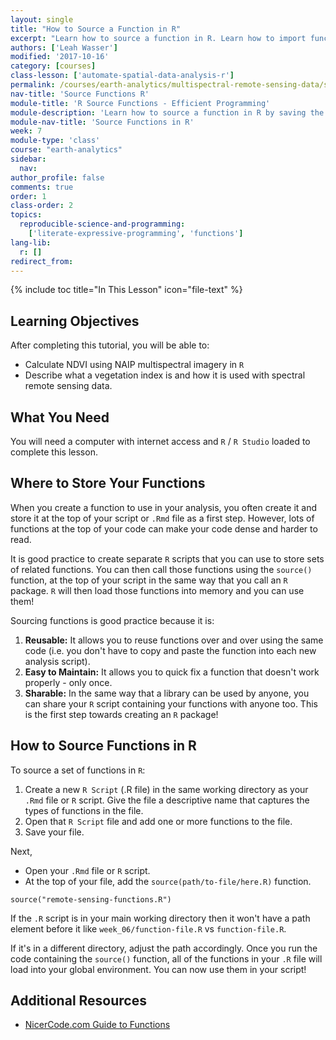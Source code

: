 ```yaml
---
layout: single
title: "How to Source a Function in R"
excerpt: "Learn how to source a function in R. Learn how to import functions that are stored in a separate file into a script or R Markdown file."
authors: ['Leah Wasser']
modified: '2017-10-16'
category: [courses]
class-lesson: ['automate-spatial-data-analysis-r']
permalink: /courses/earth-analytics/multispectral-remote-sensing-data/source-function-in-R/
nav-title: 'Source Functions R'
module-title: 'R Source Functions - Efficient Programming'
module-description: 'Learn how to source a function in R by saving the function in another R script.'
module-nav-title: 'Source Functions in R'
week: 7
module-type: 'class'
course: "earth-analytics"
sidebar:
  nav:
author_profile: false
comments: true
order: 1
class-order: 2
topics:
  reproducible-science-and-programming:
    ['literate-expressive-programming', 'functions']
lang-lib:
  r: []
redirect_from:
---
```


<!-- primary source a function in R sv -0-10 -->

{% include toc title="In This Lesson" icon="file-text" %}



<div class='notice--success' markdown="1">

## <i class="fa fa-graduation-cap" aria-hidden="true"></i> Learning Objectives

After completing this tutorial, you will be able to:

* Calculate NDVI using NAIP multispectral imagery in `R`
* Describe what a vegetation index is and how it is used with spectral remote sensing data.

## <i class="fa fa-check-square-o fa-2" aria-hidden="true"></i> What You Need

You will need a computer with internet access and `R` / `R Studio` loaded to
complete this lesson.

</div>

## Where to Store Your Functions

When you create a function to use in your analysis, you often create it and
store it at the top of your script or `.Rmd` file as a first step. However,
lots of functions at the top of your code can make your code dense and harder
to read.

It is good practice to create separate `R` scripts that you can use to
store sets of related functions. You can then call those functions using the
`source()` function, at the top of your script in the same way that you call an
`R` package. `R` will then load those functions into memory and you can use them!

Sourcing functions is good practice because it is:

1. **Reusable:** It allows you to reuse functions over and over using the same code (i.e. you don't have to copy and paste the function into each new analysis script).
2. **Easy to Maintain:** It allows you to quick fix a function that doesn't work properly - only once.
3. **Sharable:** In the same way that a library can be used by anyone, you can share your `R` script containing your functions with anyone too. This is the first step towards creating an `R` package!


## How to Source Functions in R

To source a set of functions in `R`:

1. Create a new `R Script` (.R file) in the same working directory as your `.Rmd` file or `R` script. Give the file a descriptive name that captures the types of functions in the file.
2. Open that `R Script` file and add one or more functions to the file.
3. Save your file.

Next,

* Open your `.Rmd` file or `R` script.
* At the top of your file, add the `source(path/to-file/here.R)` function.

`source("remote-sensing-functions.R")`

If the `.R` script is in your main working directory then it won't have a path
element before it like `week_06/function-file.R` vs `function-file.R`.

If it's in a different directory, adjust the path accordingly.
Once you run the code containing the `source()` function, all of the functions in
your `.R` file will load into your global environment. You can now use them in your
script!

<div class="notice--info" markdown="1">

## Additional Resources

* <a href="https://nicercode.github.io/guides/functions/" target = "_blank">NicerCode.com Guide to Functions</a>

</div>

